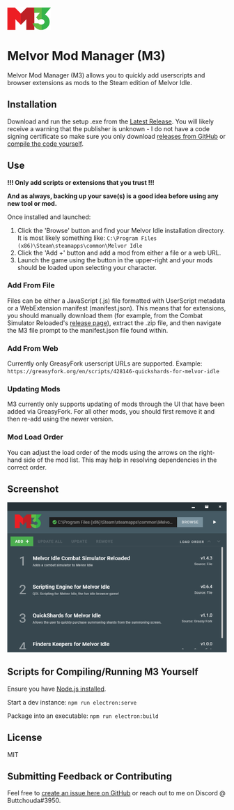 ![M3 Logo](repo/m3-small.png)
# Melvor Mod Manager (M3)
Melvor Mod Manager (M3) allows you to quickly add userscripts and browser extensions as mods to the Steam edition of Melvor Idle.

## Installation
Download and run the setup .exe from the [Latest Release](https://github.com/ChaseStrackbein/melvor-mod-manager/releases/latest). You will likely receive a warning that the publisher is unknown - I do not have a code signing certificate so make sure you only download [releases from GitHub](https://github.com/ChaseStrackbein/melvor-mod-manager/releases) or [compile the code yourself](https://github.com/ChaseStrackbein/melvor-mod-manager/#scripts-for-compilingrunning-m3-yourself).

## Use
**!!! Only add scripts or extensions that you trust !!!**

**And as always, backing up your save(s) is a good idea before using any new tool or mod.**

Once installed and launched:
1. Click the 'Browse' button and find your Melvor Idle installation directory. It is most likely something like: `C:\Program Files (x86)\Steam\steamapps\common\Melvor Idle`
2. Click the 'Add +' button and add a mod from either a file or a web URL.
3. Launch the game using the button in the upper-right and your mods should be loaded upon selecting your character.

### Add From File
Files can be either a JavaScript (.js) file formatted with UserScript metadata or a WebExtension manifest (manifest.json). This means that for extensions, you should manually download them (for example, from the Combat Simulator Reloaded's [release page](https://github.com/visua0/Melvor-Idle-Combat-Simulator-Reloaded/releases)), extract the .zip file, and then navigate the M3 file prompt to the manifest.json file found within.

### Add From Web
Currently only GreasyFork userscript URLs are supported. Example: `https://greasyfork.org/en/scripts/428146-quickshards-for-melvor-idle`

### Updating Mods
M3 currently only supports updating of mods through the UI that have been added via GreasyFork. For all other mods, you should first remove it and then re-add using the newer version. 

### Mod Load Order
You can adjust the load order of the mods using the arrows on the right-hand side of the mod list. This may help in resolving dependencies in the correct order.

## Screenshot
![Screenshot of M3](repo/app-screenshot.png)

## Scripts for Compiling/Running M3 Yourself
Ensure you have [Node.js installed](https://nodejs.org/en/).

Start a dev instance: `npm run electron:serve`

Package into an executable: `npm run electron:build`

## License
MIT

## Submitting Feedback or Contributing
Feel free to [create an issue here on GitHub](https://github.com/ChaseStrackbein/melvor-mod-manager/issues) or reach out to me on Discord @ Buttchouda#3950.